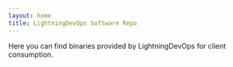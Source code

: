 ```yaml
---
layout: home
title: LightningDevOps Software Repo
---
```

Here you can find binaries provided by LightningDevOps for client consumption.